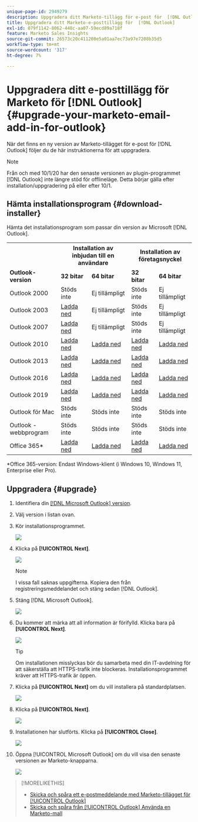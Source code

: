 ```yaml
---
unique-page-id: 2949279
description: Uppgradera ditt Marketo-tillägg för e-post för  [!DNL Outlook] - Marketo Docs - produktdokumentation
title: Uppgradera ditt Marketo-e-posttillägg för  [!DNL Outlook]
exl-id: 079f1142-8062-448c-aa07-59ecd89a718f
feature: Marketo Sales Insights
source-git-commit: 26573c20c411208e5a01aa7ec73a97e7208b35d5
workflow-type: tm+mt
source-wordcount: '317'
ht-degree: 7%

---
```


# Uppgradera ditt e-posttillägg för Marketo för [!DNL Outlook] {#upgrade-your-marketo-email-add-in-for-outlook}

När det finns en ny version av Marketo-tillägget för e-post för [!DNL Outlook] följer du de här instruktionerna för att uppgradera.

>[!NOTE]
>
>Från och med 10/1/20 har den senaste versionen av plugin-programmet [!DNL Outlook] inte längre stöd för offlineläge. Detta börjar gälla efter installation/uppgradering på eller efter 10/1.

## Hämta installationsprogram {#download-installer}

Hämta det installationsprogram som passar din version av Microsoft [!DNL Outlook].

<table>
 <colgroup>
  <col>
  <col>
  <col>
  <col>
  <col>
 </colgroup>
 <tbody>
  <tr>
   <th><br></th>
   <th colspan="2">Installation av inbjudan till en användare</th>
   <th colspan="2">Installation av företagsnyckel</th>
  </tr>
  <tr>
   <td><strong><span class="dnl">Outlook</span>-version</strong></td>
   <td><strong>32 bitar</strong></td>
   <td><strong>64 bitar</strong></td>
   <td><strong>32 bitar</strong></td>
   <td><strong>64 bitar</strong></td>
  </tr>
  <tr>
   <td><span class="dnl">Outlook</span> 2000</td>
   <td>Stöds inte</td>
   <td>Ej tillämpligt</td>
   <td>Stöds inte</td>
   <td>Ej tillämpligt</td>
  </tr>
  <tr>
   <td><span class="dnl">Outlook 2003</span></td>
   <td><a href="https://munchkin.marketo.net/MarketoAddInSetup32.msi" rel="nofollow">Ladda ned</a></td>
   <td>Ej tillämpligt</td>
   <td>Stöds inte</td>
   <td>Ej tillämpligt</td>
  </tr>
  <tr>
   <td><span class="dnl">Outlook</span> 2007</td>
   <td><a href="https://munchkin.marketo.net/MarketoAddInSetup32.msi" rel="nofollow">Ladda ned</a></td>
   <td>Ej tillämpligt</td>
   <td>Stöds inte</td>
   <td>Ej tillämpligt</td>
  </tr>
  <tr>
   <td><span class="dnl">Outlook</span> 2010</td>
   <td><a href="https://munchkin.marketo.net/MarketoAddInSetup32.msi" rel="nofollow">Ladda ned</a></td>
   <td><a href="https://munchkin.marketo.net/MarketoAddInSetup64.msi" rel="nofollow">Ladda ned</a></td>
   <td><a href="https://munchkin.marketo.net/MarketoAddInSetup32.msi" rel="nofollow">Ladda ned</a></td>
   <td><a href="https://munchkin.marketo.net/MarketoAddInSetup64.msi" rel="nofollow">Ladda ned</a></td>
  </tr>
  <tr>
   <td><span class="dnl">Outlook</span> 2013</td>
   <td><a href="https://munchkin.marketo.net/MarketoAddInSetup32.msi" rel="nofollow">Ladda ned</a></td>
   <td><a href="https://munchkin.marketo.net/MarketoAddInSetup64.msi" rel="nofollow">Ladda ned</a></td>
   <td><a href="https://munchkin.marketo.net/MarketoAddInSetup32.msi" rel="nofollow">Ladda ned</a></td>
   <td><a href="https://munchkin.marketo.net/MarketoAddInSetup64.msi" rel="nofollow">Ladda ned</a></td>
  </tr>
  <tr>
   <td><span class="dnl">Outlook</span> 2016</td>
   <td><a href="https://munchkin.marketo.net/MarketoAddInSetup32.msi" rel="nofollow">Ladda ned</a></td>
   <td><a href="https://munchkin.marketo.net/MarketoAddInSetup64.msi" rel="nofollow">Ladda ned</a></td>
   <td><a href="https://munchkin.marketo.net/MarketoAddInSetup32.msi" rel="nofollow">Ladda ned</a></td>
   <td><a href="https://munchkin.marketo.net/MarketoAddInSetup64.msi" rel="nofollow">Ladda ned</a></td>
  </tr>
  <tr>
   <td colspan="1"><span class="dnl">Outlook</span> 2019</td>
   <td colspan="1"><a href="https://munchkin.marketo.net/MarketoAddInSetup32.msi" rel="nofollow">Ladda ned</a></td>
   <td colspan="1"><a href="https://munchkin.marketo.net/MarketoAddInSetup64.msi" rel="nofollow">Ladda ned</a></td>
   <td colspan="1"><a href="https://munchkin.marketo.net/MarketoAddInSetup32.msi" rel="nofollow">Ladda ned</a></td>
   <td colspan="1"><a href="https://munchkin.marketo.net/MarketoAddInSetup64.msi" rel="nofollow">Ladda ned</a></td>
  </tr>
  <tr>
   <td><span class="dnl">Outlook</span> för Mac</td>
   <td>Stöds inte</td>
   <td>Stöds inte</td>
   <td>Stöds inte</td>
   <td>Stöds inte</td>
  </tr>
  <tr>
   <td colspan="1"><span class="dnl">Outlook</span> - webbprogram</td>
   <td colspan="1">Stöds inte</td>
   <td colspan="1">Stöds inte</td>
   <td colspan="1">Stöds inte</td>
   <td colspan="1">Stöds inte</td>
  </tr>
  <tr>
   <td colspan="1"><span class="dnl">Office</span> 365*</td>
   <td colspan="1"><a href="https://munchkin.marketo.net/MarketoAddInSetup32.msi" rel="nofollow">Ladda ned</a></td>
   <td colspan="1"><a href="https://munchkin.marketo.net/MarketoAddInSetup64.msi" rel="nofollow">Ladda ned</a></td>
   <td colspan="1"><a href="https://munchkin.marketo.net/MarketoAddInSetup32.msi" rel="nofollow">Ladda ned</a></td>
   <td colspan="1"><a href="https://munchkin.marketo.net/MarketoAddInSetup64.msi" rel="nofollow">Ladda ned</a></td>
  </tr>
 </tbody>
</table>

&#42;Office 365-version: Endast Windows-klient (i Windows 10, Windows 11, Enterprise eller Pro).

## Uppgradera {#upgrade}

1. Identifiera din [[!DNL Microsoft Outlook] version](https://support.microsoft.com/en-us/office/what-version-of-outlook-do-i-have-b3a9568c-edb5-42b9-9825-d48d82b2257c?ui=en-us&rs=en-us&ad=us).

1. Välj version i listan ovan.

1. Kör installationsprogrammet.

   ![](assets/image2014-9-23-16-3a53-3a56.png)

1. Klicka på **[!UICONTROL Next]**.

   ![](assets/image2014-9-23-16-3a54-3a8.png)

   >[!NOTE]
   >
   >I vissa fall saknas uppgifterna. Kopiera den från registreringsmeddelandet och stäng sedan [!DNL Outlook].

1. Stäng [!DNL Microsoft Outlook].

   ![](assets/ent-key-close-outlook-hand.png)

1. Du kommer att märka att all information är förifylld. Klicka bara på **[!UICONTROL Next]**.

   ![](assets/image2014-9-23-16-3a54-3a40.png)

   >[!TIP]
   >
   >Om installationen misslyckas bör du samarbeta med din IT-avdelning för att säkerställa att HTTPS-trafik inte blockeras. Installationsprogrammet kräver att HTTPS-trafik är öppen.

1. Klicka på **[!UICONTROL Next]** om du vill installera på standardplatsen.

   ![](assets/image2014-9-23-16-3a54-3a55.png)

1. Klicka på **[!UICONTROL Next]**.

   ![](assets/image2014-9-23-16-3a55-3a20.png)

1. Installationen har slutförts. Klicka på **[!UICONTROL Close]**.

   ![](assets/image2014-9-23-16-3a55-3a34.png)

1. Öppna [!UICONTROL Microsoft Outlook] om du vill visa den senaste versionen av Marketo-knapparna.

   ![](assets/image2016-8-24-15-3a47-3a38.png)

>[!MORELIKETHIS]
>
>* [Skicka och spåra ett e-postmeddelande med Marketo-tillägget för [!UICONTROL Outlook]](/help/marketo/product-docs/marketo-sales-insight/msi-outlook-plugin/send-and-track-an-email-with-the-email-add-in-for-outlook.md)
>* [Skicka och spåra från [!UICONTROL Outlook] Använda en Marketo-mall](/help/marketo/product-docs/marketo-sales-insight/msi-outlook-plugin/send-and-track-from-outlook-using-a-marketo-template.md)
